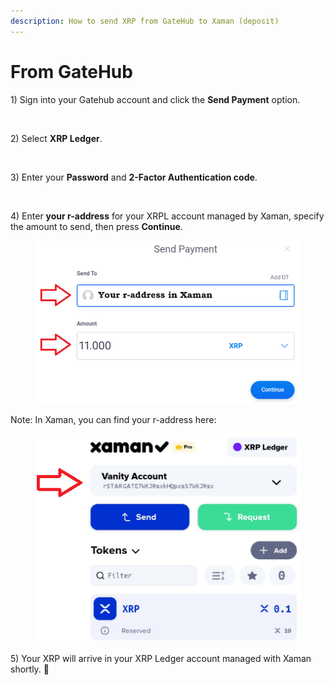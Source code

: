```yaml
---
description: How to send XRP from GateHub to Xaman (deposit)
---
```


# From GateHub

1\) Sign into your Gatehub account and click the **Send Payment** option.

<figure><img src="../../.gitbook/assets/Gatehub 1.png" alt=""><figcaption></figcaption></figure>

2\) Select **XRP Ledger**.

<figure><img src="../../.gitbook/assets/Gatehub - 2.png" alt=""><figcaption></figcaption></figure>

3\) Enter your **Password** and **2-Factor Authentication code**.

<figure><img src="../../.gitbook/assets/Gatehub - 3.png" alt=""><figcaption></figcaption></figure>

4\) Enter **your r-address** for your XRPL account managed by Xaman, specify the amount to send, then press **Continue**.

<figure><img src="../../.gitbook/assets/GateHub - Send Payment.png" alt=""><figcaption></figcaption></figure>

Note: In Xaman, you can find your r-address here:

<figure><img src="../../.gitbook/assets/R-address in Xaman.png" alt=""><figcaption></figcaption></figure>

5\) Your XRP will arrive in your XRP Ledger account managed with Xaman shortly. 🎉



